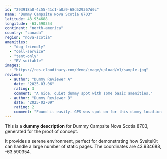 ```yaml
---
id: "293918a0-4c55-41c1-a0a9-68d529367d0c"
name: "Dummy Campsite Nova Scotia 8703"
latitude: 43.934688
longitude: -63.590354
continent: "north-america"
country: "canada"
region: "nova-scotia"
amenities:
  - "dog-friendly"
  - "cell-service"
  - "tent-only"
  - "RV-suitable"
images:
  - "https://res.cloudinary.com/demo/image/upload/v1/sample.jpg"
reviews:
  - author: "Dummy Reviewer A"
    date: "2025-03-06"
    rating: 3
    comment: "A nice, quiet dummy spot with some basic amenities."
  - author: "Dummy Reviewer B"
    date: "2025-02-09"
    rating: 2
    comment: "Found it easily. GPS was spot on for this dummy location."
---
```


This is a **dummy description** for Dummy Campsite Nova Scotia 8703, generated for the proof of concept.

It provides a serene environment, perfect for demonstrating how SvelteKit can handle a large number of static pages. The coordinates are 43.934688, -63.590354.
